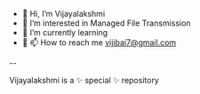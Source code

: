 - 👋 Hi, I’m Vijayalakshmi
- 👀 I’m interested in Managed File Transmission
- 🌱 I’m currently learning 
- 💞️  📫 How to reach me vijibai7@gmail.com

--

Vijayalakshmi is a ✨ special ✨ repository

<!---
Vijibai/Vijibai is a ✨ special ✨ repository because its `README.md` (this file) appears on your GitHub profile.
You can click the Preview link to take a look at your changes.
--->
